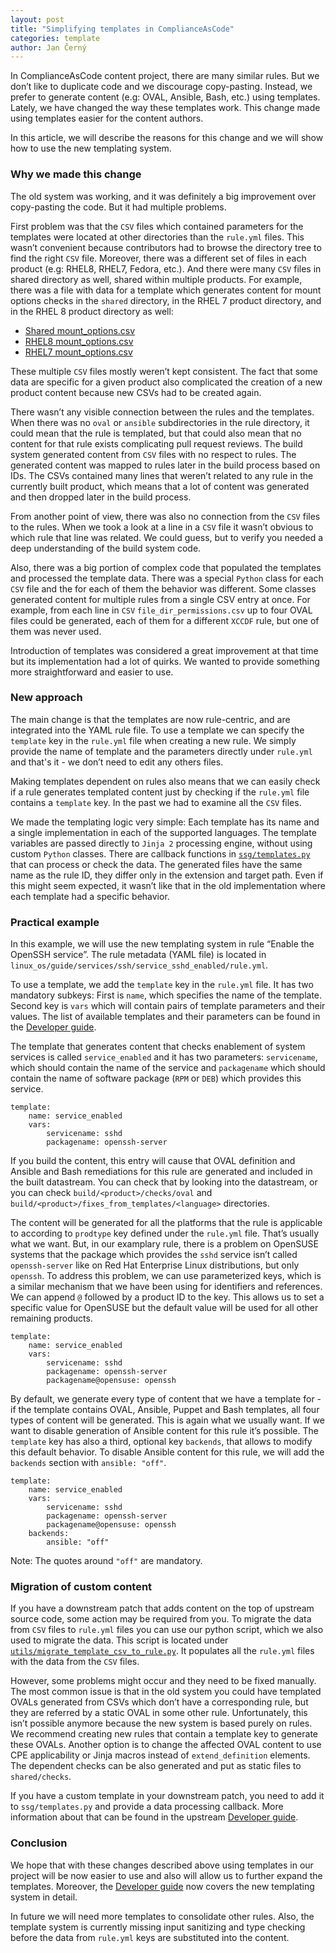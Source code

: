 ```yaml
---
layout: post
title: "Simplifying templates in ComplianceAsCode"
categories: template
author: Jan Černý
---
```

In ComplianceAsCode content project, there are many similar rules. But we don’t like to duplicate code and we discourage copy-pasting. Instead, we prefer to generate content (e.g: OVAL, Ansible, Bash, etc.) using templates. Lately, we have changed the way these templates work. This change made using templates easier for the content authors.

In this article, we will describe the reasons for this change and we will show how to use the new templating system.

### Why we made this change

The old system was working, and it was definitely a big improvement over copy-pasting the code. But it had multiple problems.

First problem was that the `CSV` files which contained parameters for the templates were located at other directories than the `rule.yml` files. This wasn’t convenient because contributors had to browse the directory tree to find the right `CSV` file. Moreover, there was a different set of files in each product (e.g: RHEL8, RHEL7, Fedora, etc.). And there were many `CSV` files in shared directory as well, shared within multiple products. For example, there was a file with data for a template which generates content for mount options checks in the `shared` directory, in the RHEL 7 product directory, and in the RHEL 8 product directory as well:
 - [Shared mount_options.csv](https://github.com/ComplianceAsCode/content/blob/54aa23363d7569b3f8f432d1732d2cb68cf5e5a0/shared/templates/csv/mount_options.csv)
 - [RHEL8 mount_options.csv](https://github.com/ComplianceAsCode/content/blob/54aa23363d7569b3f8f432d1732d2cb68cf5e5a0/rhel8/templates/csv/mount_options.csv)
 - [RHEL7 mount_options.csv](https://github.com/ComplianceAsCode/content/blob/54aa23363d7569b3f8f432d1732d2cb68cf5e5a0/rhel7/templates/csv/mount_options.csv)

These multiple `CSV` files mostly weren’t kept consistent. The fact that some data are specific for a given product also complicated the creation of a new product content because new CSVs had to be created again.

There wasn’t any visible connection between the rules and the templates. When there was no `oval` or `ansible` subdirectories in the rule directory, it could mean that the rule is templated, but that could also mean that no content for that rule exists complicating pull request reviews. The build system generated content from `CSV` files with no respect to rules. The generated content was mapped to rules later in the build process based on IDs. The CSVs contained many lines that weren’t related to any rule in the currently built product, which means that a lot of content was generated and then dropped later in the build process.

From another point of view, there was also no connection from the `CSV` files to the rules. When we took a look at a line in a `CSV` file it wasn’t obvious to which rule that line was related. We could guess, but to verify you needed a deep understanding of the build system code.

Also, there was a big portion of complex code that populated the templates and processed the template data. There was a special `Python` class for each `CSV` file and the for each of them the behavior was different. Some classes generated content for multiple rules from a single CSV entry at once. For example, from each line in `CSV` `file_dir_permissions.csv` up to four OVAL files could be generated, each of them for a different `XCCDF` rule, but one of them was never used.

Introduction of templates was considered a great improvement at that time but its implementation had a lot of quirks. We wanted to provide something more straightforward and easier to use.

### New approach

The main change is that the templates are now rule-centric, and are integrated into the YAML rule file. To use a template we can specify the `template` key in the `rule.yml` file when creating a new rule. We simply provide the name of template and the parameters directly under `rule.yml` and that's it - we don’t need to edit any others files.

Making templates dependent on rules also means that we can easily check if a rule generates templated content just by checking if the `rule.yml` file contains a `template` key. In the past we had to examine all the `CSV` files.

We made the templating logic very simple: Each template has its name and a single implementation in each of the supported languages. The template variables are passed directly to `Jinja 2` processing engine, without using custom `Python` classes. There are callback functions in [`ssg/templates.py`](https://github.com/ComplianceAsCode/content/blob/master/ssg/templates.py) that can process or check the data. The generated files have the same name as the rule ID, they differ only in the extension and target path. Even if this might seem expected, it wasn’t like that in the old implementation where each template had a specific behavior.

### Practical example

In this example, we will use the new templating system in rule “Enable the OpenSSH service”. The rule metadata (YAML file) is located in `linux_os/guide/services/ssh/service_sshd_enabled/rule.yml`.

To use a template, we add the `template` key in the `rule.yml` file. It has two mandatory subkeys: First is `name`, which specifies the name of the template. Second key is `vars` which will contain pairs of template parameters and their values. The list of available templates and their parameters can be found in the [Developer guide](https://github.com/ComplianceAsCode/content/blob/master/docs/manual/developer_guide.adoc#73-templating).

The template that generates content that checks enablement of system services is called `service_enabled` and it has two parameters: `servicename`, which should contain the name of the service and `packagename` which should contain the name of software package (`RPM` or `DEB`) which provides this service.
```
template:
    name: service_enabled
    vars:
        servicename: sshd
        packagename: openssh-server
```
If you build the content, this entry will cause that OVAL definition and Ansible and Bash remediations for this rule are generated and included in the built datastream. You can check that by looking into the datastream, or you can check `build/<product>/checks/oval` and `build/<product>/fixes_from_templates/<language>` directories.

The content will be generated for all the platforms that the rule is applicable to according to `prodtype` key defined under the `rule.yml` file. That’s usually what we want. But, in our examplary rule, there is a problem on OpenSUSE systems that the package which provides the `sshd` service isn’t called `openssh-server` like on Red Hat Enterprise Linux distributions, but only `openssh`. To address this problem, we can use parameterized keys, which is a similar mechanism that we have been using for identifiers and references. We can append `@` followed by a product ID to the key. This allows us to set a specific value for OpenSUSE but the default value will be used for all other remaining products.
```
template:
    name: service_enabled
    vars:
        servicename: sshd
        packagename: openssh-server
        packagename@opensuse: openssh
```

By default, we generate every type of content that we have a template for - if the template contains OVAL, Ansible, Puppet and Bash templates, all four types of content will be generated. This is again what we usually want. If we want to disable generation of Ansible content for this rule it’s possible. The `template` key has also a third, optional key `backends`, that allows to modify this default behavior. To disable Ansible content for this rule, we will add the `backends` section with `ansible: "off"`.
```
template:
    name: service_enabled
    vars:
        servicename: sshd
        packagename: openssh-server
        packagename@opensuse: openssh
    backends:
        ansible: "off"
```
Note: The quotes around `"off"` are mandatory.

### Migration of custom content

If you have a downstream patch that adds content on the top of upstream source code, some action may be required from you. To migrate the data from `CSV` files to `rule.yml` files you can use our python script, which we also used to migrate the data. This script is located under [`utils/migrate_template_csv_to_rule.py`](https://github.com/ComplianceAsCode/content/blob/master/utils/migrate_template_csv_to_rule.py). It populates all the `rule.yml` files with the data from the `CSV` files.

However, some problems might occur and they need to be fixed manually. The most common issue is that in the old system you could have templated OVALs generated from CSVs which don’t have a corresponding rule, but they are referred by a static OVAL in some other rule. Unfortunately, this isn’t possible anymore because the new system is based purely on rules. We recommend creating new rules that contain a template key to generate these OVALs. Another option is to change the affected OVAL content to use CPE applicability or Jinja macros instead of `extend_definition` elements. The dependent checks can be also generated and put as static files to `shared/checks`.

If you have a custom template in your downstream patch, you need to add it to `ssg/templates.py` and provide a data processing callback. More information about that can be found in the upstream [Developer guide](https://github.com/ComplianceAsCode/content/blob/master/docs/manual/developer_guide.adoc#73-templating).

### Conclusion
We hope that with these changes described above using templates in our project will be now easier to use and also will allow us to further expand the templates. Moreover, the [Developer guide](https://github.com/ComplianceAsCode/content/blob/master/docs/manual/developer_guide.adoc#73-templating) now covers the new templating system in detail. 

In future we will need more templates to consolidate other rules. Also, the template system is currently missing input sanitizing and type checking before the data from `rule.yml` keys are substituted into the content.
